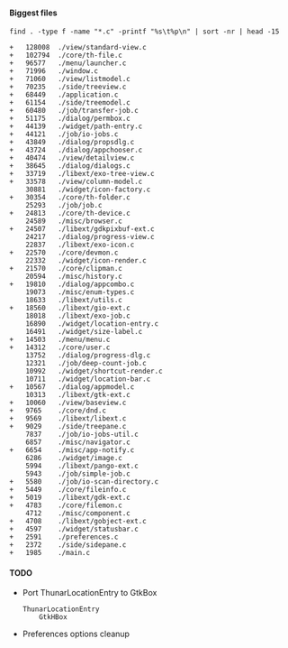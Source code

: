#### Biggest files

```
find . -type f -name "*.c" -printf "%s\t%p\n" | sort -nr | head -15

+   128008	./view/standard-view.c
+   102794	./core/th-file.c
+   96577	./menu/launcher.c
+   71996	./window.c
+   71060	./view/listmodel.c
+   70235	./side/treeview.c
+   68449	./application.c
+   61154	./side/treemodel.c
+   60480	./job/transfer-job.c
+   51175	./dialog/permbox.c
+   44139	./widget/path-entry.c
+   44121	./job/io-jobs.c
+   43849	./dialog/propsdlg.c
+   43724	./dialog/appchooser.c
+   40474	./view/detailview.c
+   38645	./dialog/dialogs.c
+   33719	./libext/exo-tree-view.c
+   33578	./view/column-model.c
    30881	./widget/icon-factory.c
+   30354	./core/th-folder.c
    25293	./job/job.c
+   24813	./core/th-device.c
    24589	./misc/browser.c
+   24507	./libext/gdkpixbuf-ext.c
    24217	./dialog/progress-view.c
    22837	./libext/exo-icon.c
+   22570	./core/devmon.c
    22332	./widget/icon-render.c
+   21570	./core/clipman.c
    20594	./misc/history.c
+   19810	./dialog/appcombo.c
    19073	./misc/enum-types.c
    18633	./libext/utils.c
+   18560	./libext/gio-ext.c
    18018	./libext/exo-job.c
    16890	./widget/location-entry.c
    16491	./widget/size-label.c
+   14503	./menu/menu.c
+   14312	./core/user.c
    13752	./dialog/progress-dlg.c
    12321	./job/deep-count-job.c
    10992	./widget/shortcut-render.c
    10711	./widget/location-bar.c
+   10567	./dialog/appmodel.c
    10313	./libext/gtk-ext.c
+   10060	./view/baseview.c
+   9765	./core/dnd.c
+   9569	./libext/libext.c
+   9029	./side/treepane.c
    7837	./job/io-jobs-util.c
    6857	./misc/navigator.c
+   6654	./misc/app-notify.c
    6286	./widget/image.c
    5994	./libext/pango-ext.c
    5943	./job/simple-job.c
+   5580	./job/io-scan-directory.c
+   5449	./core/fileinfo.c
+   5019	./libext/gdk-ext.c
+   4783	./core/filemon.c
    4712	./misc/component.c
+   4708	./libext/gobject-ext.c
+   4597	./widget/statusbar.c
+   2591	./preferences.c
+   2372	./side/sidepane.c
+   1985	./main.c
```



#### TODO

* Port ThunarLocationEntry to GtkBox
    
    ```
    ThunarLocationEntry
        GtkHBox
    ```

* Preferences options cleanup

<property name="last-details-view-column-widths" type="string"
value="50,123,50,50,347,50,50,73,50,91"/>

<!--
metadata

gboolean directory_specific_settings;
thunar_file_get_metadata_setting()

HAVE_LINUX

CTYPE_H
ERRNO_H
FCNTL_H
GRP_H
LIMITS_H
LOCALE_H
MEMORY_H
PATHS_H
PWD_H
SCHED_H
SIGNAL_H
STDARG_H
STDLIB_H
STRING_H
SYS_MMAN_H
SYS_PARAM_H
SYS_STAT_H
SYS_TIME_H
SYS_TYPES_H
SYS_UIO_H
SYS_WAIT_H
TIME_H

AC_FUNC_MMAP()
-->


